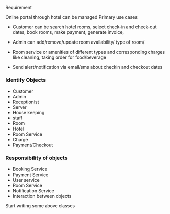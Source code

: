 Requirement

Online portal through hotel can be managed
Primary use cases

- Customer can be search hotel rooms, select check-in and check-out dates, book rooms, make payment, generate invoice,

- Admin can add/remove/update room availability/ type of room/

- Room service or amenities of different types and corresponding charges like cleaning, taking order for food/beverage

- Send alert/notification via email/sms about checkin and checkout dates

### Identify Objects

- Customer
- Admin
- Receptionist
- Server 
- House keeping 
- staff 
- Room 
- Hotel 
- Room Service 
- Charge 
- Payment/Checkout 

### Responsibility of objects

- Booking Service 
- Payment Service 
- User service 
- Room Service 
- Notification Service 
- Interaction between objects

Start writing some above classes
